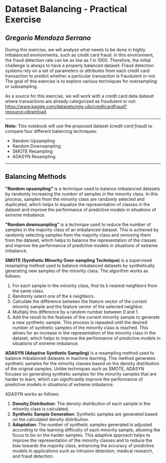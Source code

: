 # **Dataset Balancing - Practical Exercise**

## *Gregorio Mendoza Serrano*

During this exercise, we will analyze what needs to be done in highly imbalanced environments, such as credit card fraud. In this environment, the fraud detection rate can be as low as 1 in 1000. Therefore, the initial challenge is always to have a properly balanced dataset.
Fraud detection systems rely on a set of parameters or attributes from each credit card transaction to predict whether a particular transaction is fraudulent or not.
The goal of this exercise is to explore various techniques for oversampling or subsampling.

As a source for this exercise, we will work with a credit card data dataset where transactions are already categorized as fraudulent or not:
https://www.kaggle.com/datasets/mlg-ulb/creditcardfraud?resource=download

---
**Note:** This notebook will use the proposed dataset (*credit card fraud*) to compare four different balancing techniques:
- Random Upsampling
- Random Downsampling
- SMOTE Resampling
- ADASYN Resampling
---

## **Balancing Methods**

**"Random upsampling"** is a technique used to balance imbalanced datasets by randomly increasing the number of samples in the minority class. In this process, samples from the minority class are randomly selected and duplicated, which helps to equalize the representation of classes in the dataset and improve the performance of predictive models in situations of extreme imbalance.


**"Random downsampling"** is a technique used to reduce the number of samples in the majority class of an imbalanced dataset. This is achieved by randomly selecting samples from the majority class and removing them from the dataset, which helps to balance the representation of the classes and improve the performance of predictive models in situations of extreme imbalance.


**SMOTE (Synthetic Minority Over-sampling Technique)** is a supervised resampling method used to balance imbalanced datasets by synthetically generating new samples of the minority class. The algorithm works as follows:
1. For each sample in the minority class, find its k nearest neighbors from the same class.
2. Randomly select one of the k neighbors.
3. Calculate the difference between the feature vector of the current minority sample and the feature vector of the selected neighbor.
4. Multiply this difference by a random number between 0 and 1.
5. Add the result to the features of the current minority sample to generate a new synthetic sample.
This process is repeated until the desired number of synthetic samples of the minority class is reached. This allows for an increase in the representation of the minority class in the dataset, which helps to improve the performance of predictive models in situations of extreme imbalance.


**ADASYN (Adaptive Synthetic Sampling)** is a resampling method used to balance imbalanced datasets in machine learning. This method generates synthetic samples for the minority classes based on the density distribution of the original samples. Unlike techniques such as SMOTE, ADASYN focuses on generating synthetic samples for the minority samples that are harder to learn, which can significantly improve the performance of predictive models in situations of extreme imbalance.

ADASYN works as follows:
1. **Density Distribution**: The density distribution of each sample in the minority class is calculated.
2. **Synthetic Sample Generation**: Synthetic samples are generated based on the calculated density distribution.
3. **Adaptation**: The number of synthetic samples generated is adjusted according to the learning difficulty of each minority sample, allowing the focus to be on the harder samples.
This adaptive approach helps to improve the representation of the minority classes and to reduce the bias towards the majority class, enhancing the accuracy of predictive models in applications such as intrusion detection, medical research, and fraud detection.
